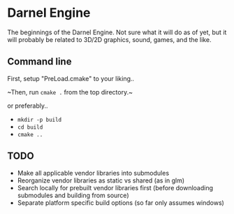 # Darnel Engine

The beginnings of the Darnel Engine. Not sure what it will do as of yet, but it will probably be related to 3D/2D graphics, sound, games, and the like.


## Command line

First, setup "PreLoad.cmake" to your liking..

~Then, run `cmake .` from the top directory.~

or preferably..

- `mkdir -p build`
- `cd build`
- `cmake ..`


## TODO
- Make all applicable vendor libraries into submodules
- Reorganize vendor libraries as static vs shared (as in glm)
- Search locally for prebuilt vendor libraries first (before downloading submodules and building from source)
- Separate platform specific build options (so far only assumes windows)
